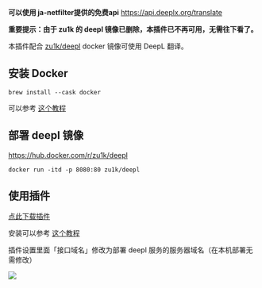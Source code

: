 **可以使用 ja-netfilter提供的免费api**
https://api.deeplx.org/translate

**重要提示：由于 zu1k 的 deepl 镜像已删除，本插件已不再可用，无需往下看了。**

本插件配合 [zu1k/deepl](https://hub.docker.com/r/zu1k/deepl) docker 镜像可使用 DeepL 翻译。

## 安装 Docker

```
brew install --cask docker
```

可以参考 [这个教程](https://yeasy.gitbook.io/docker_practice/install/mac)

## 部署 deepl 镜像

<https://hub.docker.com/r/zu1k/deepl>

```
docker run -itd -p 8080:80 zu1k/deepl
```

## 使用插件

[点此下载插件](https://github.com/clubxdev/bob-plugin-deeplx/raw/main/dist/deeplx.translate.bobplugin)

安装可以参考 [这个教程](https://ripperhe.gitee.io/bob/#/general/quickstart/plugin)

插件设置里面「接口域名」修改为部署 deepl 服务的服务器域名（在本机部署无需修改）

![](deeplx-setting.jpg)
